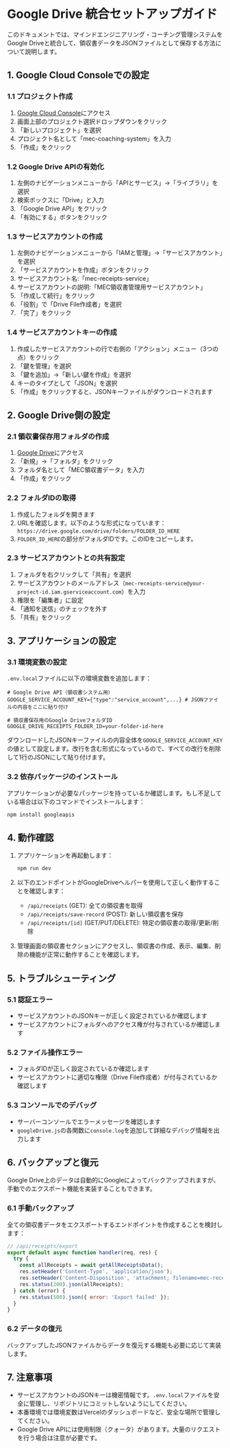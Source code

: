 # Google Drive 統合セットアップガイド

このドキュメントでは、マインドエンジニアリング・コーチング管理システムをGoogle Driveと統合して、領収書データをJSONファイルとして保存する方法について説明します。

## 1. Google Cloud Consoleでの設定

### 1.1 プロジェクト作成

1. [Google Cloud Console](https://console.cloud.google.com/)にアクセス
2. 画面上部のプロジェクト選択ドロップダウンをクリック
3. 「新しいプロジェクト」を選択
4. プロジェクト名として「mec-coaching-system」を入力
5. 「作成」をクリック

### 1.2 Google Drive APIの有効化

1. 左側のナビゲーションメニューから「APIとサービス」→「ライブラリ」を選択
2. 検索ボックスに「Drive」と入力
3. 「Google Drive API」をクリック
4. 「有効にする」ボタンをクリック

### 1.3 サービスアカウントの作成

1. 左側のナビゲーションメニューから「IAMと管理」→「サービスアカウント」を選択
2. 「サービスアカウントを作成」ボタンをクリック
3. サービスアカウント名:「mec-receipts-service」
4. サービスアカウントの説明:「MEC領収書管理用サービスアカウント」
5. 「作成して続行」をクリック
6. 「役割」で「Drive File作成者」を選択
7. 「完了」をクリック

### 1.4 サービスアカウントキーの作成

1. 作成したサービスアカウントの行で右側の「アクション」メニュー（3つの点）をクリック
2. 「鍵を管理」を選択
3. 「鍵を追加」→「新しい鍵を作成」を選択
4. キーのタイプとして「JSON」を選択
5. 「作成」をクリックすると、JSONキーファイルがダウンロードされます

## 2. Google Drive側の設定

### 2.1 領収書保存用フォルダの作成

1. [Google Drive](https://drive.google.com/)にアクセス
2. 「新規」→「フォルダ」をクリック
3. フォルダ名として「MEC領収書データ」を入力
4. 「作成」をクリック

### 2.2 フォルダIDの取得

1. 作成したフォルダを開きます
2. URLを確認します。以下のような形式になっています：
   `https://drive.google.com/drive/folders/FOLDER_ID_HERE`
3. `FOLDER_ID_HERE`の部分がフォルダIDです。このIDをコピーします。

### 2.3 サービスアカウントとの共有設定

1. フォルダを右クリックして「共有」を選択
2. サービスアカウントのメールアドレス（`mec-receipts-service@your-project-id.iam.gserviceaccount.com`）を入力
3. 権限を「編集者」に設定
4. 「通知を送信」のチェックを外す
5. 「共有」をクリック

## 3. アプリケーションの設定

### 3.1 環境変数の設定

`.env.local`ファイルに以下の環境変数を追加します：

```
# Google Drive API（領収書システム用）
GOOGLE_SERVICE_ACCOUNT_KEY={"type":"service_account",...} # JSONファイルの内容をここに貼り付け

# 領収書保存用のGoogle DriveフォルダID
GOOGLE_DRIVE_RECEIPTS_FOLDER_ID=your-folder-id-here
```

ダウンロードしたJSONキーファイルの内容全体を`GOOGLE_SERVICE_ACCOUNT_KEY`の値として設定します。改行を含む形式になっているので、すべての改行を削除して1行のJSONにして貼り付けます。

### 3.2 依存パッケージのインストール

アプリケーションが必要なパッケージを持っているか確認します。もし不足している場合は以下のコマンドでインストールします：

```bash
npm install googleapis
```

## 4. 動作確認

1. アプリケーションを再起動します：
   ```bash
   npm run dev
   ```

2. 以下のエンドポイントがGoogleDriveヘルパーを使用して正しく動作することを確認します：
   - `/api/receipts` (GET): 全ての領収書を取得
   - `/api/receipts/save-record` (POST): 新しい領収書を保存
   - `/api/receipts/[id]` (GET/PUT/DELETE): 特定の領収書の取得/更新/削除

3. 管理画面の領収書セクションにアクセスし、領収書の作成、表示、編集、削除の機能が正常に動作することを確認します。

## 5. トラブルシューティング

### 5.1 認証エラー

- サービスアカウントのJSONキーが正しく設定されているか確認します
- サービスアカウントにフォルダへのアクセス権が付与されているか確認します

### 5.2 ファイル操作エラー

- フォルダIDが正しく設定されているか確認します
- サービスアカウントに適切な権限（Drive File作成者）が付与されているか確認します

### 5.3 コンソールでのデバッグ

- サーバーコンソールでエラーメッセージを確認します
- `googleDrive.js`の各関数に`console.log`を追加して詳細なデバッグ情報を出力します

## 6. バックアップと復元

Google Drive上のデータは自動的にGoogleによってバックアップされますが、手動でのエクスポート機能を実装することもできます。

### 6.1 手動バックアップ

全ての領収書データをエクスポートするエンドポイントを作成することを検討します：

```javascript
// /api/receipts/export
export default async function handler(req, res) {
  try {
    const allReceipts = await getAllReceiptsData();
    res.setHeader('Content-Type', 'application/json');
    res.setHeader('Content-Disposition', 'attachment; filename=mec-receipts-backup.json');
    res.status(200).json(allReceipts);
  } catch (error) {
    res.status(500).json({ error: 'Export failed' });
  }
}
```

### 6.2 データの復元

バックアップしたJSONファイルからデータを復元する機能も必要に応じて実装します。

## 7. 注意事項

- サービスアカウントのJSONキーは機密情報です。`.env.local`ファイルを安全に管理し、リポジトリにコミットしないようにしてください。
- 本番環境では環境変数はVercelのダッシュボードなど、安全な場所で管理してください。
- Google Drive APIには使用制限（クォータ）があります。大量のリクエストを行う場合は注意が必要です。

